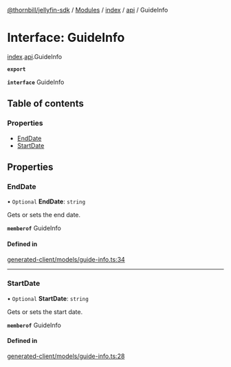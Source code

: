 [@thornbill/jellyfin-sdk](../README.md) / [Modules](../modules.md) / [index](../modules/index.md) / [api](../modules/index.api.md) / GuideInfo

# Interface: GuideInfo

[index](../modules/index.md).[api](../modules/index.api.md).GuideInfo

**`export`**

**`interface`** GuideInfo

## Table of contents

### Properties

- [EndDate](index.api.GuideInfo.md#enddate)
- [StartDate](index.api.GuideInfo.md#startdate)

## Properties

### EndDate

• `Optional` **EndDate**: `string`

Gets or sets the end date.

**`memberof`** GuideInfo

#### Defined in

[generated-client/models/guide-info.ts:34](https://github.com/thornbill/jellyfin-sdk-typescript/blob/eb13db7/src/generated-client/models/guide-info.ts#L34)

___

### StartDate

• `Optional` **StartDate**: `string`

Gets or sets the start date.

**`memberof`** GuideInfo

#### Defined in

[generated-client/models/guide-info.ts:28](https://github.com/thornbill/jellyfin-sdk-typescript/blob/eb13db7/src/generated-client/models/guide-info.ts#L28)
